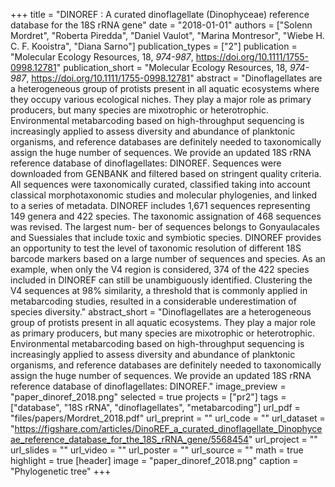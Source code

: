 +++
title = "DINOREF : A curated dinoflagellate (Dinophyceae) reference database for the 18S rRNA gene"
date = "2018-01-01"
authors = ["Solenn Mordret", "Roberta Piredda", "Daniel Vaulot", "Marina Montresor", "Wiebe H. C. F. Kooistra", "Diana Sarno"]
publication_types = ["2"]
publication = "Molecular Ecology Resources, 18, _974-987_, https://doi.org/10.1111/1755-0998.12781"
publication_short = "Molecular Ecology Resources, 18, _974-987_, https://doi.org/10.1111/1755-0998.12781"
abstract = "Dinoflagellates are a heterogeneous group of protists present in all aquatic ecosystems where they occupy various ecological niches. They play a major role as primary producers, but many species are mixotrophic or heterotrophic. Environmental metabarcoding based on high-throughput sequencing is increasingly applied to assess diversity and abundance of planktonic organisms, and reference databases are definitely needed to taxonomically assign the huge number of sequences. We provide an updated 18S rRNA reference database of dinoflagellates: DINOREF. Sequences were downloaded from GENBANK and filtered based on stringent quality criteria. All sequences were taxonomically curated, classified taking into account classical morphotaxonomic studies and molecular phylogenies, and linked to a series of metadata. DINOREF includes 1,671 sequences representing 149 genera and 422 species. The taxonomic assignation of 468 sequences was revised. The largest num- ber of sequences belongs to Gonyaulacales and Suessiales that include toxic and symbiotic species. DINOREF provides an opportunity to test the level of taxonomic resolution of different 18S barcode markers based on a large number of sequences and species. As an example, when only the V4 region is considered, 374 of the 422 species included in DINOREF can still be unambiguously identified. Clustering the V4 sequences at 98% similarity, a threshold that is commonly applied in metabarcoding studies, resulted in a considerable underestimation of species diversity."
abstract_short = "Dinoflagellates are a heterogeneous group of protists present in all aquatic ecosystems. They play a major role as primary producers, but many species are mixotrophic or heterotrophic. Environmental metabarcoding based on high-throughput sequencing is increasingly applied to assess diversity and abundance of planktonic organisms, and reference databases are definitely needed to taxonomically assign the huge number of sequences. We provide an updated 18S rRNA reference database of dinoflagellates: DINOREF."
image_preview = "paper_dinoref_2018.png"
selected = true
projects = ["pr2"]
tags = ["database", "18S rRNA", "dinoflagellates", "metabarcoding"]
url_pdf = "files/papers/Mordret_2018.pdf"
url_preprint = ""
url_code = ""
url_dataset = "https://figshare.com/articles/DinoREF_a_curated_dinoflagellate_Dinophyceae_reference_database_for_the_18S_rRNA_gene/5568454"
url_project = ""
url_slides = ""
url_video = ""
url_poster = ""
url_source = ""
math = true
highlight = true
[header]
image = "paper_dinoref_2018.png"
caption = "Phylogenetic tree"
+++
